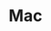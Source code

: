 ---
layout: default
title: Mac
nav_order: 2
parent: Setting up PHP
has_children: false
permalink: /setting-up-php/mac
---